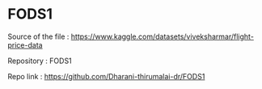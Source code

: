 # FODS1

Source of the file : https://www.kaggle.com/datasets/viveksharmar/flight-price-data

Repository : FODS1

Repo link : https://github.com/Dharani-thirumalai-dr/FODS1


